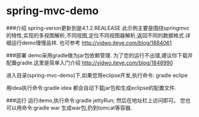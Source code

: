 spring-mvc-demo
===============

###介绍
spring-verion更新到是4.1.2.REALEASE
此示例主要是围绕springmvc的特性,实现的多视图解析,不同视图,定位不同视图器解析,返回不同的数据格式.详细运行demo慢慢品祥.
也可参考 http://yidwo.iteye.com/blog/1884061

###部署
demo采用gradle做为jar包依赖管理. 为了您的运行不出错,建议你下载并配置gradle.这里是简单入门介绍 http://yidwo.iteye.com/blog/1848990

进入目录(spring-mvc-demo)下,如果您用eclipse开发,执行命令: gradle eclipe

用idea执行命令:gradle idea  都会自动下载jar包和生成eclipse的配置文件.

###运行
运行demo,执行命令:gradle jettyRun; 然后在地址栏上访问即可。
您也可以用命令:gradle war 生成war包,扔到tomcat等容器.
